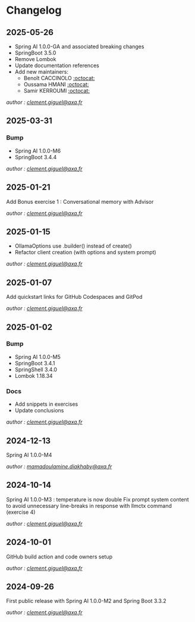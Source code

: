 # Changelog

## 2025-05-26

- Spring AI 1.0.0-GA and associated breaking changes
- SpringBoot 3.5.0
- Remove Lombok
- Update documentation references
- Add new maintainers:
  - Benoît CACCINOLO [:octocat:](https://github.com/bc-axa)
  - Oussama HMANI [:octocat:](https://github.com/OussamaHMANI)
  - Samir KERROUMI [:octocat:](https://github.com/samkerr4coding)

*author : clement.giguel@axa.fr*

## 2025-03-31

### Bump

- Spring AI 1.0.0-M6
- SpringBoot 3.4.4

*author : clement.giguel@axa.fr*

## 2025-01-21

Add Bonus exercise 1 : Conversational memory with Advisor

*author : clement.giguel@axa.fr*

## 2025-01-15

- OllamaOptions use .builder() instead of create()
- Refactor client creation (with options and system prompt)

*author : clement.giguel@axa.fr*

## 2025-01-07

Add quickstart links for GitHub Codespaces and GitPod

*author : clement.giguel@axa.fr*

## 2025-01-02

### Bump

- Spring AI 1.0.0-M5
- SpringBoot 3.4.1
- SpringShell 3.4.0
- Lombok 1.18.34

### Docs

- Add snippets in exercises
- Update conclusions

*author : clement.giguel@axa.fr*

## 2024-12-13

Spring AI 1.0.0-M4

*author : mamadoulamine.diakhaby@axa.fr*

## 2024-10-14

Spring AI 1.0.0-M3 : temperature is now double
Fix prompt system content to avoid unnecessary line-breaks in response with llmctx command (exercise 4)

*author : clement.giguel@axa.fr*

## 2024-10-01

GitHub build action and code owners setup

*author : clement.giguel@axa.fr*

## 2024-09-26

First public release with Spring AI 1.0.0-M2 and Spring Boot 3.3.2

*author : clement.giguel@axa.fr*
